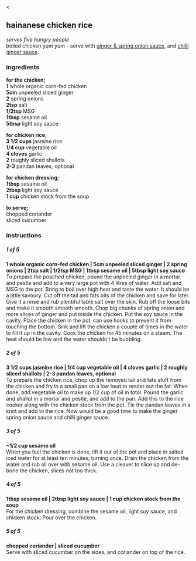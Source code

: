 <link href="resources/style.css" rel="stylesheet"></link>

<head>

<meta name="viewport" content="width=device-width, initial-scale=1">

<title>hainanese chicken rice | bread is a vagetable</title>

<meta name="description" content="bread is a vegetable, recipes">
<meta name="keywords" content="bread is a vegetable, recipes, Indian, Chinese, Japanese, Malaysian, Spanish, Thai">
<meta name="robots" content="nofollow">

<link href="style.css" type="text/css" rel="stylesheet">

</head>

<div class="backbutton"><a onclick="history.go(-1)"><</a></div>







## hainanese chicken rice

<p class="dishdesc" markdown=1>

*serves five hungry people*  
boiled chicken yum yum - serve with <a href="gingerspringonionsauce.html">ginger & spring onion sauce</a>, and <a href="chilligingersauce.html">chilli ginger sauce</a>.

</p>



<h3 class="ingredientstitle">ingredients</h3>

<p class=ingredientslist markdown=1>

**for the chicken;**  
**1** whole organic corn-fed chicken  
**5cm** unpeeled sliced ginger  
**2** spring onions  
**2tsp** salt  
**1/2tsp** MSG  
**1tbsp** sesame oil  
**5tbsp** light soy sauce  
  
**for chicken rice;**  
**3 1/2 cups** jasmine rice  
**1/4 cup** vegetable oil  
**4 cloves** garlic  
**2** roughly sliced shallots  
**2-3** pandan leaves, optional  

**for chicken dressing;**  
**1tbsp** sesame oil  
**2tbsp** light soy sauce  
**1 cup** chicken stock from the soup  

**to serve;**  
chopped coriander  
sliced cucumber  

</p>



<h3 class="instructionstitle">instructions</h3>

<h5>1 of 5</h5>
  
<p class="instructionsdesc" markdown=1>

**1 whole organic corn-fed chicken | 5cm unpeeled sliced ginger | 2 spring onions | 2tsp salt | 1/2tsp MSG | 1tbsp sesame oil | 5tbsp light soy sauce**  
To prepare the poached chicken, pound the unpeeled ginger in a mortar and pestle and add to a very large pot with 4 litres of water. Add salt and MSG to the pot. Bring to boil over high heat and taste the water. It should be a little savoury. Cut off the tail and fats bits of the chicken and save for later. Give it a rinse and rub plentiful table salt over the skin. Rub off the loose bits and make it smooth smooth smooth. Chop big chunks of spring onion and more slices of ginger and put inside the chicken. Put the soy sauce in the cavity. Place the chicken in the pot, can use hooks to prevent it from touching the bottom. Sink and lift the chicken a couple of times in the water to fill it up in the cavity. Cook the chicken for 45 minutes on a steam. The heat should be low and the water shouldn't be bubbling.

</p>

<h5>2 of 5</h5>

<p class="instructionsdesc" markdown=1>

**3 1/2 cups jasmine rice | 1/4 cup vegetable oil | 4 cloves garlic | 2 roughly sliced shallots | 2-3 pandan leaves, optional**  
To prepare the chicken rice, chop up the removed tail and fats stuff from the chicken and fry in a small pan on a low heat to render out the fat. When done, add vegetable oil to make up 1/2 cup of oil in total. Pound the garlic and shallot in a mortar and pestle, and add to the pan. Add this to the rice cooker along with the chicken stock from the pot. Tie the pandan leaves in a knot and add to the rice. Now would be a good time to make the ginger spring onion sauce and chilli ginger sauce.

</p>

<h5>3 of 5</h5>

<p class="instructionsdesc" markdown=1>

**~1/2 cup sesame oil**  
When you feel the chicken is done, lift it out of the pot and place in salted iced water for at least ten minutes, turning once. Drain the chicken from the water and rub all over with sesame oil. Use a cleaver to slice up and de-bone the chicken, slices not too thick.

</p>

<h5>4 of 5</h5>

<p class="instructionsdesc" markdown=1>

**1tbsp sesame oil | 2tbsp light soy sauce | 1 cup chicken stock from the soup**  
For the chicken dressing, combine the sesame oil, light soy sauce, and chicken stock. Pour over the chicken.

</p>

<h5>5 of 5</h5>

<p class="instructionsdesc" markdown=1>

**chopped coriander | sliced cucumber**  
Serve with sliced cucumber on the sides, and coriander on top of the rice.

</p>
